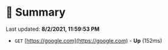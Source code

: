 # 📖 Summary
Last updated: **8/2/2021, 11:59:53 PM**

- `GET` [https://google.com](https://google.com) - **Up** (152ms)
